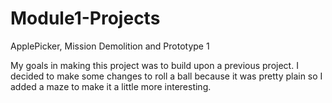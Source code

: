 # Module1-Projects
 ApplePicker, Mission Demolition and Prototype 1

My goals in making this project was to build upon a previous project. I decided to make some changes to roll a ball because it was pretty plain so I added a maze to make it a little more interesting. 
